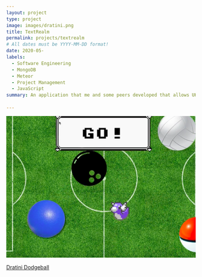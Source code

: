 ```yaml
---
layout: project
type: project
image: images/dratini.png
title: TextRealm
permalink: projects/textrealm
# All dates must be YYYY-MM-DD format!
date: 2020-05-
labels:
  - Software Engineering
  - MongoDB
  - Meteor
  - Project Management
  - JavaScript
summary: An application that me and some peers developed that allows UH students to easily buy and sell textbooks with other UH students for our final project for our software engineering class.

---
```

<img class="ui medium right floated rounded image" src="/images/dratinidodgeball.png" length="1000" width="800">




<a href="https://www.youtube.com/watch?v=XChZ5llVfew">Dratini Dodgeball</a>
